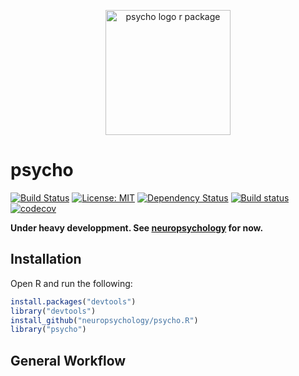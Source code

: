 <p align="center"><a href=https://github.com/neuropsychology/psycho.R/><img src="https://github.com/neuropsychology/psycho.R/tree/master/vignettes/images/logo.PNG" width="200" align="center" alt="psycho logo r package"></a></p>

# psycho
[![Build Status](https://travis-ci.org/neuropsychology/psycho.R.svg?branch=master)](https://travis-ci.org/neuropsychology/psycho.R)
[![License: MIT](https://img.shields.io/badge/License-MIT-yellow.svg)](https://opensource.org/licenses/MIT)
[![Dependency Status](https://dependencyci.com/github/neuropsychology/psycho.R/badge)](https://dependencyci.com/github/neuropsychology/psycho.R)
[![Build status](https://ci.appveyor.com/api/projects/status/08mg1fshh5iqx53b?svg=true)](https://ci.appveyor.com/project/DominiqueMakowski/psycho-r)
[![codecov](https://codecov.io/gh/neuropsychology/psycho.R/branch/master/graph/badge.svg)](https://codecov.io/gh/neuropsychology/psycho.R)

**Under heavy developpment. See [neuropsychology](https://github.com/neuropsychology/neuropsychology.R) for now.**

## Installation

Open R and run the following:

```R
install.packages("devtools")
library("devtools")
install_github("neuropsychology/psycho.R")
library("psycho")
```

## General Workflow

[](https://github.com/neuropsychology/psycho.R/tree/master/vignettes/images/workflow.PNG)
